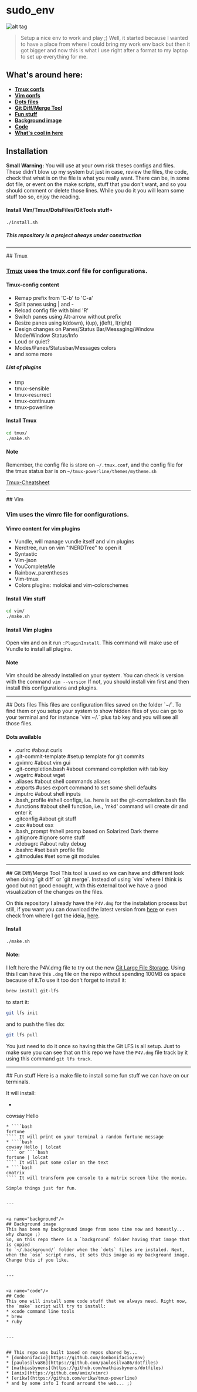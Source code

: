 # sudo_env

![alt tag](http://i1276.photobucket.com/albums/y474/cartoonfull/screen_zpsjghtgiqm.png)

> Setup a nice env to work and play ;)
Well, it started because I wanted to have a place from where I could bring my work env back but then it got bigger and now this is what I use right after a format to my laptop to set up everything for me.


## What's around here:
* **[Tmux confs](#tmux)**
* **[Vim confs](#vim)**
* **[Dots files](#dots-files)**
* **[Git Diff/Merge Tool](#git-tools)**
* **[Fun stuff](#fun-stuff)**
* **[Background image](#background)**
* **[Code](#code)**
* **[What's cool in here](https://github.com/tOOnPT/sudo_env/wiki/What%27s-cool-in-here)**

## Installation

**Small Warning:** You will use at your own risk theses configs and files. These didn't blow up my system but just in case, review the files, the code, check that what is on the file is what you really want. There can be, in some dot file, or event on the make scripts, stuff that you don't want, and so you should comment or delete those lines. While you do it you will learn some stuff too so, enjoy the reading.

#### Install Vim/Tmux/DotsFiles/GitTools stuff¬
```bash¬
./install.sh
```

##### This repository is a project always under construction


---


<a name="tmux"/>
## Tmux

### [Tmux](https://tmux.github.io) uses the tmux.conf file for configurations.

#### Tmux-config content
* Remap prefix from 'C-b' to 'C-a'
* Split panes using | and -
* Reload config file with bind 'R'
* Switch panes using Alt-arrow without prefix
* Resize panes using k(down), i(up), j(left), l(right)
* Design changes on Panes/Status Bar/Messaging/Window Mode/Window Status/Info
* Loud or quiet?
* Modes/Panes/Statusbar/Messages colors
* and some more

##### List of plugins
*  tmp
*  tmux-sensible
*  tmux-resurrect
*  tmux-continuum
*  tmux-powerline

#### Install Tmux
```bash
cd tmux/
./make.sh
```

#### Note
Remember, the config file is store on `~/.tmux.conf`, and the config file for the tmux status bar is on `~/tmux-powerline/themes/mytheme.sh`

[Tmux-Cheatsheet](https://gist.github.com/tOOnPT/279f9adb004f217be1cee5a1c83cf7a5)


---


<a name="vim"/>
## Vim

### Vim uses the vimrc file for configurations.

#### Vimrc content for vim plugins
* Vundle, will manage vundle itself and vim plugins
* Nerdtree, run on vim ":NERDTree" to open it
* Syntastic
* Vim-json
* YouCompleteMe
* Rainbow_parentheses
* Vim-tmux
* Colors plugins: molokai and vim-colorschemes

#### Install Vim stuff
```bash
cd vim/
./make.sh
```

#### Install Vim plugins
Open vim and on it run `:PluginInstall`. This command will make use of Vundle to install all plugins.

#### Note
Vim should be already installed on your system. You can check is version with the command `vim --version`
If not, you should install vim first and then install this configurations and plugins.


---


<a name="dots-files"/>
## Dots files
This files are configuration files saved on the folder `~/`. To find them or you setup your system to show hidden files of you can go to your terminal and for instance `vim ~/.` plus tab key and you will see all those files.

#### Dots available
* .curlrc #about curls
* .git-commit-template #setup template for git commits
* .gvimrc #about vim gui
* .git-completion.bash #about command completion with tab key
* .wgetrc #about wget
* .aliases #about shell commands aliases
* .exports #uses export command to set some shell defaults
* .inputrc #about shell inputs
* .bash_profile #shell configs, i.e. here is set the git-completion.bash file
* .functions #about shell function, i.e., 'mkd' command will create dir and enter it
* .gitconfig #about git stuff
* .osx #about osx
* .bash_prompt #shell promp based on Solarized Dark theme
* .gitignore #ignore some stuff
* .rdebugrc #about ruby debug
* .bashrc #set bash profile file
* .gitmodules #set some git modules


---

<a name="git-tools"/>
## Git Diff/Merge Tool
This tool is used so we can have and different look when doing `git diff` or `git merge`. Instead of using `vim` where I think is good but not good enought, with this external tool we have a good visualization of the changes on the files.

On this repository I already have the `P4V.dmg` for the instalation process but still, if you want you can download the latest version from [here](https://www.perforce.com/product/components/perforce-visual-merge-and-diff-tools) or even check from where I got the ideia, [here](https://git-scm.com/book/en/v2/Customizing-Git-Git-Configuration#External-Merge-and-Diff-Tools).

#### Install
````bash
./make.sh
````

#### Note:
I left here the P4V.dmg file to try out the new [Git Large File Storage](https://github.com/tOOnPT/git-lfs). Using this I can have this `.dmg` file on the repo without spending 100MB os space because of it.To use it too don't forget to install it:
````bash
brew install git-lfs
````
to start it:
````bash
git lfs init
````

and to push the files do:
````bash
git lfs pull
````

You just need to do it once so having this the Git LFS is all setup. Just to make sure you can see that on this repo we have the `P4V.dmg` file track by it using this command `git lfs track`.


---

<a name="fun-stuff"/>
## Fun stuff
Here is a make file to install some fun stuff we can have on our terminals.

It will install:
* ````bash
cowsay Hello
```` It will print on your terminal a cow saying Hello
* ````bash
fortune
```` It will print on your terminal a random fortune message
* ````bash
cowsay Hello | lolcat
```` or ````bash
fortune | lolcat
```` It will put some color on the text
* ````bash
cmatrix
```` It will transform you console to a matrix screen like the movie.

Simple things just for fun.


---


<a name="background"/>
## Background image
This has been my background image from some time now and honestly... why change ;)
So, on this repo there is a `background` folder having that image that is copied
to `~/.background/` folder when the `dots` files are instaled. Next, when the `osx` script runs, it sets this image as my background image. Change this if you like.


---


<a name="code"/>
## Code
This one will install some code stuff that we always need. Right now, the `make` script will try to install:
* xcode command line tools
* brew
* ruby


---


## This repo was built based on repos shared by...
* [donbonifacio](https://github.com/donbonifacio/env)
* [paulosilva86](https://github.com/paulosilva86/dotfiles)
* [mathiasbynens](https://github.com/mathiasbynens/dotfiles)
* [amix](https://github.com/amix/vimrc)
* [erikw](https://github.com/erikw/tmux-powerline)
* and by some info I found arround the web... ;)
